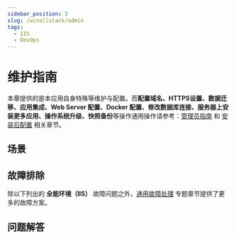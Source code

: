 ```yaml
---
sidebar_position: 3
slug: /winallstack/admin
tags:
  - IIS
  - DevOps
---
```


# 维护指南

本章提供的是本应用自身特殊等维护与配置。而**配置域名、HTTPS设置、数据迁移、应用集成、Web Server 配置、Docker 配置、修改数据库连接、服务器上安装更多应用、操作系统升级、快照备份**等操作通用操作请参考：[管理员指南](../administrator) 和 [安装后配置](../install/setup) 相关章节。

## 场景


## 故障排除

除以下列出的 **全能环境（IIS）** 故障问题之外，[通用故障处理](../troubleshoot) 专题章节提供了更多的故障方案。 

## 问题解答